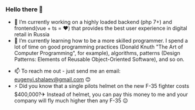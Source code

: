 ### Hello there 👋

- 🔭 I’m currently working on a highly loaded backend (php 7+) and frontend(vue + ts = ❤) that provides the best user experience in digital retail in Russia
- 🌱 I’m currently learning how to be a more skilled programmer. I spend a lot of time on good programming practices (Donald Knuth "The Art of Computer Programming", for example), algorithms, patterns (Design Patterns: Elements of Reusable Object-Oriented Software), and so on.
<!-- - 👯 I’m looking to collaborate on ...
- 🤔 I’m looking for help with ... -->
<!-- - 💬 Ask me about ... -->
- 📫 To reach me out - just send me an email: eugenyi.shalaev@gmail.com 😊
- ⚡ Did you know that a single pilots helmet on the new F-35 fighter costs $400,000?✈ Instead of helmet, you can pay this money to me and your company will fly much higher then any F-35 😉
